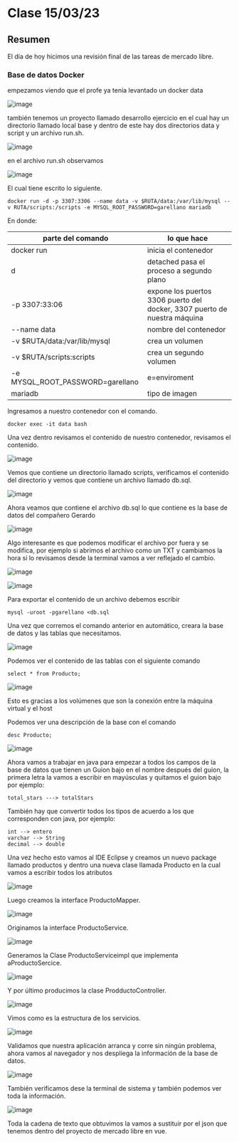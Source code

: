 # Clase 15/03/23 #
## Resumen ##
El día de hoy hicimos una revisión final de las tareas de mercado libre.
### Base de datos Docker ###
empezamos viendo que el profe ya tenía levantado un docker data

![image](https://user-images.githubusercontent.com/123017277/225490014-03fb42e5-4c03-48e3-bc44-8e9c92db6c2e.png)

también tenemos un proyecto llamado desarrollo ejercicio en el cual hay un directorio llamado local base y dentro de este hay dos directorios  data y script y un archivo run.sh.

![image](https://user-images.githubusercontent.com/123017277/225493996-9b2238bd-833b-472b-8748-31b4581c5d45.png)

en el archivo run.sh observamos

![image](https://user-images.githubusercontent.com/123017277/225494315-eae87514-7643-4b50-9ce2-bec83ef8ad09.png)

El cual tiene escrito lo siguiente.   
```
docker run -d -p 3307:3306 --name data -v $RUTA/data:/var/lib/mysql --v RUTA/scripts:/scripts -e MYSQL_ROOT_PASSWORD=garellano mariadb
```
En donde:

| parte del comando | lo que hace |
| ----------------- | ----------- |
| docker run | inicia el contenedor |
| d | detached pasa el proceso a segundo plano |
| -p 3307:33:06 | expone los puertos 3306 puerto del docker, 3307 puerto de nuestra máquina |
| --name data | nombre del contenedor |
| -v $RUTA/data:/var/lib/mysql | crea un volumen |
| -v $RUTA/scripts:scripts | crea un segundo volumen |
| -e MYSQL_ROOT_PASSWORD=garellano | e=enviroment |
| mariadb | tipo de imagen |

Ingresamos a nuestro contenedor con el comando.
```
docker exec -it data bash
```
Una vez dentro revisamos el contenido de nuestro contenedor, revisamos el contenido.

![image](https://user-images.githubusercontent.com/123017277/225508726-4cf6f08a-a7d3-43d3-a865-12bf9f18f11f.png)

Vemos que contiene un directorio llamado scripts, verificamos el contenido del directorio y vemos que contiene un archivo llamado db.sql. 

![image](https://user-images.githubusercontent.com/123017277/225517770-8d702c92-53e8-4f82-a577-646220ac4ecf.png)

Ahora veamos que contiene el archivo db.sql lo que contiene es la base de datos del compañero Gerardo

![image](https://user-images.githubusercontent.com/123017277/225517948-5ca4500e-5e82-4eac-9b9f-21fd39842ff9.png)

Algo interesante es que podemos modificar el archivo por fuera y se modifica, por ejemplo si abrimos el archivo como un TXT y cambiamos la hora si lo revisamos desde la terminal vamos a ver reflejado el cambio.

![image](https://user-images.githubusercontent.com/123017277/225519924-430e0903-5700-4c3b-8a6f-6f22640cf359.png)


![image](https://user-images.githubusercontent.com/123017277/225519478-614deee3-6221-4d0f-886f-fbad5c802b55.png)

Para exportar el contenido de un archivo debemos escribir
```
mysql -uroot -pgarellano <db.sql
```
Una vez que corremos el comando anterior en automático, creara la base de datos y las tablas que necesitamos.

![image](https://user-images.githubusercontent.com/123017277/225522192-7cccfaf0-c4b0-4d7b-8a6f-85c5cceec9d0.png)

Podemos ver el contenido de las tablas con el siguiente comando
```
select * from Producto;
```
![image](https://user-images.githubusercontent.com/123017277/225522628-fdbd295f-3cb2-489f-ad5f-cc9aa01176f6.png)

Esto es gracias a los volúmenes que son la conexión entre la máquina virtual y el host

Podemos ver una descripción de la base con el comando 
```
desc Producto;
```
![image](https://user-images.githubusercontent.com/123017277/225524044-25b6b3d1-8fd0-4a54-86ef-a49aea009751.png)

Ahora vamos a trabajar en java para empezar a todos los campos de la base de datos que tienen un Guion bajo en el nombre después del guion, la primera letra la vamos a escribir en mayúsculas y quitamos el guion bajo por ejemplo:
```
total_stars ---> totalStars
```
También hay que convertir todos los tipos de acuerdo a los que corresponden con java, por ejemplo:
```
int --> entero
varchar --> String
decimal --> double
```
Una vez hecho esto vamos al IDE Eclipse y creamos un nuevo package llamado productos y dentro una nueva clase llamada Producto en la cual vamos a escribir todos los atributos

![image](https://user-images.githubusercontent.com/123017277/225527697-dcb7a375-f323-4e06-ad35-44d3db1244cd.png)

Luego creamos la interface ProductoMapper.

![image](https://user-images.githubusercontent.com/123017277/225530334-75231eec-1dde-43ec-b3ed-6f86418e5785.png)

Originamos la interface ProductoService.

![image](https://user-images.githubusercontent.com/123017277/225530448-cf39ba5f-750f-4927-a432-e25c29a7c62e.png)

Generamos la Clase ProductoServiceimpl que implementa aProductoSercice.

![image](https://user-images.githubusercontent.com/123017277/225532754-062bc028-71e6-4ee9-b870-5adc23cf43a1.png)

Y por último producimos la clase ProdductoController.

![image](https://user-images.githubusercontent.com/123017277/225533426-6f416530-5f69-442c-ab0f-8a574c106047.png)

Vimos como es la estructura de los servicios.

![image](https://user-images.githubusercontent.com/123017277/225534981-574b8694-f9af-40b7-b607-88677a2a923c.png)

Validamos que nuestra aplicación arranca y corre sin ningún problema, ahora vamos al navegador y nos despliega la información de la base de datos.

![image](https://user-images.githubusercontent.com/123017277/225537492-a2107119-591c-46c4-a6ed-e90d2c9cab06.png)

También verificamos dese la terminal de sistema y también podemos ver toda la información.

![image](https://user-images.githubusercontent.com/123017277/225537862-a08b52b0-d6f7-4e60-95ad-d43b226f84b7.png)

Toda la cadena de texto que obtuvimos la vamos a sustituir por el json que tenemos dentro del proyecto de mercado libre en vue.
